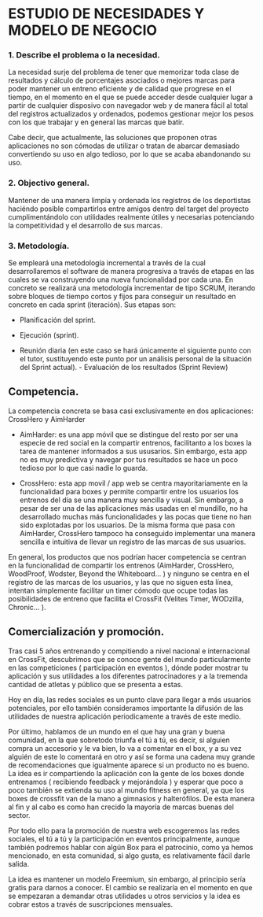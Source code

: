 # ESTUDIO DE NECESIDADES Y MODELO DE NEGOCIO

### 1.	Describe el problema o la necesidad.

La necesidad surje del problema de tener que memorizar toda clase de resultados y cálculo de porcentajes asociados o mejores marcas para poder mantener un entreno eficiente y de calidad que progrese en el tiempo, en el momento en el que se puede acceder desde cualquier lugar a partir de cualquier disposivo con navegador web y de manera fácil al total del registros actualizados y ordenados, podemos gestionar mejor los pesos con los que trabajar y en general las marcas que batir.

Cabe decir, que actualmente, las soluciones que proponen otras aplicaciones no son cómodas de utilizar o tratan de abarcar demasiado convertiendo su uso en algo tedioso, por lo que se acaba abandonando su uso.

### 2.	Objectivo general.

Mantener de una manera limpia y ordenada los registros de los deportistas haciéndo posible compartirlos entre amigos dentro del target del proyecto cumplimentándolo con utilidades realmente útiles y necesarias potenciando la competitividad y el desarrollo de sus marcas.

### 3.	Metodología.

Se empleará una metodología incremental a través de la cual desarrollaremos el software de manera progresiva a través de etapas en las cuales se va construyendo una nueva funcionalidad por cada una.
En concreto se realizará una metodología incrementar de tipo SCRUM, iterando sobre bloques de tiempo cortos y fijos para conseguir un resultado en concreto en cada sprint (iteración). Sus etapas son:

        
- Planificación del sprint.
        
- Ejecución (sprint).
        
- Reunión diaria (en este caso se hará únicamente el siguiente punto con el tutor, sustituyendo este punto por un análisis personal de la situación del Sprint actual).
        - Evaluación de los resultados (Sprint Review) 


## Competencia.

La competencia concreta se basa casi exclusivamente en dos aplicaciones: CrossHero y AimHarder

- AimHarder: es una app móvil que se distingue del resto por ser una especie de red social en la compartir entrenos, facilitanto a los boxes la tarea de mantener informados a sus ususarios. Sin embargo, esta app no es muy predictiva y navegar por tus resultados se hace un poco tedioso por lo que casi nadie lo guarda.

- CrossHero: esta app movil / app web se centra mayoritariamente en la funcionalidad para boxes y permite compartir entre los usuarios los entrenos del día se una manera muy sencilla y visual. Sin embargo, a pesar de ser una de las aplicaciones más usadas en el mundillo, no ha desarrollado muchas más funcionalidades y las pocas que tiene no han sido explotadas por los usuarios. De la misma forma que pasa con AimHarder, CrossHero tampoco ha conseguido implementar una manera sencilla e intuitiva de llevar un registro de las marcas de sus usuarios.

En general, los productos que nos podrían hacer competencia se centran en la funcionalidad de compartir los entrenos (AimHarder, CrossHero, WoodProof, Wodster, Beyond the Whiteboard... ) y ninguno se centra en el registro de las marcas de los usuarios, y las que no siguen esta línea, intentan simplemente facilitar un timer cómodo que ocupe todas las posibilidades de entreno que facilita el CrossFit (Velites Timer, WODzilla, Chronic... ).


## Comercialización y promoción.

Tras casi 5 años entrenando y compitiendo a nivel nacional e internacional en CrossFit, descubrimos que se conoce gente del mundo particularmente en las competiciones ( participación en eventos ), dónde poder mostrar tu aplicación y sus utilidades a los diferentes patrocinadores y a la tremenda cantidad de atletas y público que se presenta a estas.

Hoy en día, las redes sociales es un punto clave para llegar a más usuarios potenciales, por ello también consideramos importante la difusión de las utilidades de nuestra aplicación periodicamente a través de este medio.

Por último, hablamos de un mundo en el que hay una gran y buena comunidad, en la que sobretodo triunfa el tú a tú, es decir, si alguien compra un accesorio y le va bien, lo va a comentar en el box, y a su vez alguién de este lo comentará en otro y así se forma una cadena muy grande de recomendaciones que igualmente aparece si un producto no es bueno. La idea es ir compartiendo la aplicación con la gente de los boxes donde entrenamos ( recibiendo feedback y mejorándola ) y esperar que poco a poco también se extienda su uso al mundo fitness en general, ya que los boxes de crossfit van de la mano a gimnasios y halterófilos. De esta manera al fin y al cabo es como han crecido la mayoría de marcas buenas del sector.

Por todo ello para la promoción de nuestra web escogeremos las redes sociales, el tú a tú y la participación en eventos principalmente, aunque también podremos hablar con algún Box para el patrocinio, como ya hemos mencionado, en esta comunidad, si algo gusta, es relativamente fácil darle salida.

La idea es mantener un modelo Freemium, sin embargo, al principio sería gratis para darnos a conocer. El cambio se realizaría en el momento en que se empezaran a demandar otras utilidades u otros servicios y la idea es cobrar estos a través de suscripciones mensuales.
